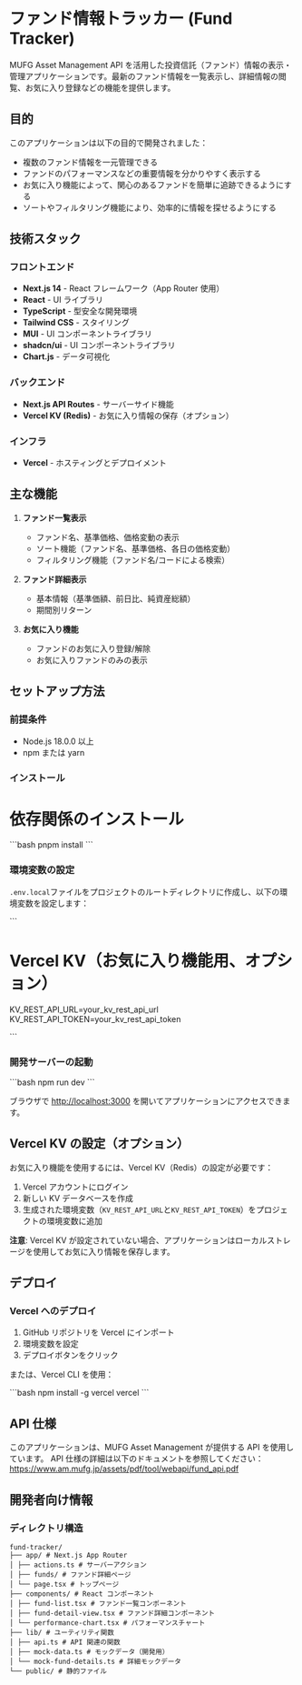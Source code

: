 # ファンド情報トラッカー (Fund Tracker)

MUFG Asset Management API を活用した投資信託（ファンド）情報の表示・管理アプリケーションです。最新のファンド情報を一覧表示し、詳細情報の閲覧、お気に入り登録などの機能を提供します。

## 目的

このアプリケーションは以下の目的で開発されました：

- 複数のファンド情報を一元管理できる
- ファンドのパフォーマンスなどの重要情報を分かりやすく表示する
- お気に入り機能によって、関心のあるファンドを簡単に追跡できるようにする
- ソートやフィルタリング機能により、効率的に情報を探せるようにする

## 技術スタック

### フロントエンド

- **Next.js 14** - React フレームワーク（App Router 使用）
- **React** - UI ライブラリ
- **TypeScript** - 型安全な開発環境
- **Tailwind CSS** - スタイリング
- **MUI** - UI コンポーネントライブラリ
- **shadcn/ui** - UI コンポーネントライブラリ
- **Chart.js** - データ可視化

### バックエンド

- **Next.js API Routes** - サーバーサイド機能
- **Vercel KV (Redis)** - お気に入り情報の保存（オプション）

### インフラ

- **Vercel** - ホスティングとデプロイメント

## 主な機能

1. **ファンド一覧表示**

   - ファンド名、基準価格、価格変動の表示
   - ソート機能（ファンド名、基準価格、各日の価格変動）
   - フィルタリング機能（ファンド名/コードによる検索）

2. **ファンド詳細表示**

   - 基本情報（基準価額、前日比、純資産総額）
   - 期間別リターン

3. **お気に入り機能**
   - ファンドのお気に入り登録/解除
   - お気に入りファンドのみの表示

## セットアップ方法

### 前提条件

- Node.js 18.0.0 以上
- npm または yarn

### インストール

# 依存関係のインストール

\`\`\`bash
pnpm install
\`\`\`

### 環境変数の設定

`.env.local`ファイルをプロジェクトのルートディレクトリに作成し、以下の環境変数を設定します：

\`\`\`

# Vercel KV（お気に入り機能用、オプション）

KV_REST_API_URL=your_kv_rest_api_url
KV_REST_API_TOKEN=your_kv_rest_api_token

\`\`\`

### 開発サーバーの起動

\`\`\`bash
npm run dev
\`\`\`

ブラウザで [http://localhost:3000](http://localhost:3000) を開いてアプリケーションにアクセスできます。

## Vercel KV の設定（オプション）

お気に入り機能を使用するには、Vercel KV（Redis）の設定が必要です：

1. Vercel アカウントにログイン
2. 新しい KV データベースを作成
3. 生成された環境変数（`KV_REST_API_URL`と`KV_REST_API_TOKEN`）をプロジェクトの環境変数に追加

**注意**: Vercel KV が設定されていない場合、アプリケーションはローカルストレージを使用してお気に入り情報を保存します。

## デプロイ

### Vercel へのデプロイ

1. GitHub リポジトリを Vercel にインポート
2. 環境変数を設定
3. デプロイボタンをクリック

または、Vercel CLI を使用：

\`\`\`bash
npm install -g vercel
vercel
\`\`\`

## API 仕様

このアプリケーションは、MUFG Asset Management が提供する API を使用しています。
API 仕様の詳細は以下のドキュメントを参照してください：
https://www.am.mufg.jp/assets/pdf/tool/webapi/fund_api.pdf

## 開発者向け情報

### ディレクトリ構造

```
fund-tracker/
├── app/ # Next.js App Router
│ ├── actions.ts # サーバーアクション
│ ├── funds/ # ファンド詳細ページ
│ └── page.tsx # トップページ
├── components/ # React コンポーネント
│ ├── fund-list.tsx # ファンド一覧コンポーネント
│ ├── fund-detail-view.tsx # ファンド詳細コンポーネント
│ └── performance-chart.tsx # パフォーマンスチャート
├── lib/ # ユーティリティ関数
│ ├── api.ts # API 関連の関数
│ ├── mock-data.ts # モックデータ（開発用）
│ └── mock-fund-details.ts # 詳細モックデータ
└── public/ # 静的ファイル
```
